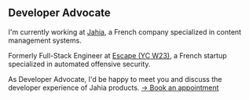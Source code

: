 ## Developer Advocate

I'm currently working at [Jahia](https://github.com/Jahia), a French company specialized in content management systems.

Formerly Full-Stack Engineer at [Escape (YC W23)](https://github.com/Escape-Technologies), a French startup specialized in automated offensive security.

As Developer Advocate, I'd be happy to meet you and discuss the developer experience of Jahia products. [→ Book an appointment](https://calendar.app.google/q8nBYGjzJ2g8h3388)
